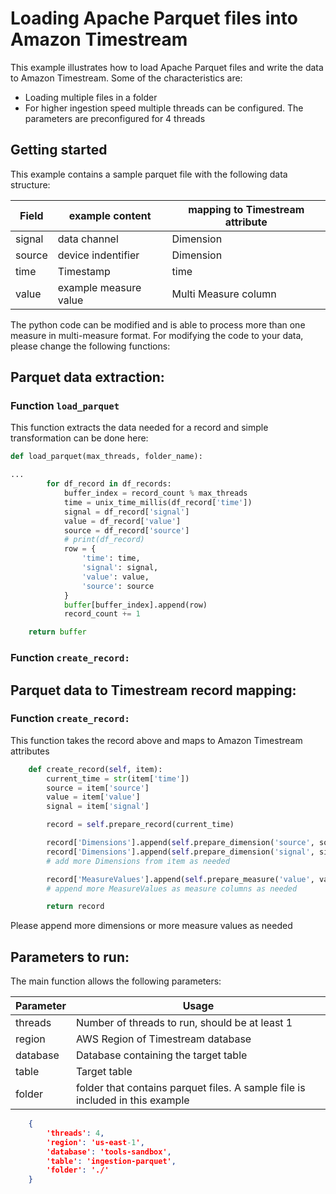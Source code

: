 # Loading Apache Parquet files into Amazon Timestream

This example illustrates how to load Apache Parquet files and write the data to Amazon Timestream. Some of the characteristics are:

* Loading multiple files in a folder
* For higher ingestion speed multiple threads can be configured. The parameters are preconfigured for 4 threads

## Getting started

This example contains a sample parquet file with the following data structure:

| Field   | example content | mapping to Timestream attribute |
|---------|-----------------|---------------------------------|
| signal  | data channel | Dimension |
| source  | device indentifier | Dimension |
| time    | Timestamp | time |
| value   | example measure value | Multi Measure column |

The python code can be modified and is able to process more than one measure in multi-measure format. 
For modifying the code to your data, please change the following functions:

## Parquet data extraction:

### Function `load_parquet`

This function extracts the data needed for a record and simple transformation can be done here:

```python
def load_parquet(max_threads, folder_name):

...
        for df_record in df_records:
            buffer_index = record_count % max_threads
            time = unix_time_millis(df_record['time'])
            signal = df_record['signal']
            value = df_record['value']
            source = df_record['source']
            # print(df_record)
            row = {
                'time': time,
                'signal': signal,
                'value': value,
                'source': source
            }
            buffer[buffer_index].append(row)
            record_count += 1

    return buffer
```

### Function `create_record:`

## Parquet data to Timestream record mapping:


### Function `create_record:`

This function takes the record above and maps to Amazon Timestream attributes

```python
    def create_record(self, item):
        current_time = str(item['time'])
        source = item['source']
        value = item['value']
        signal = item['signal']

        record = self.prepare_record(current_time)

        record['Dimensions'].append(self.prepare_dimension('source', source))
        record['Dimensions'].append(self.prepare_dimension('signal', signal))
        # add more Dimensions from item as needed

        record['MeasureValues'].append(self.prepare_measure('value', value))
        # append more MeasureValues as measure columns as needed

        return record
```
Please append more dimensions or more measure values as needed

## Parameters to run:

The main function allows the following parameters:

| Parameter | Usage|
|-----------|------|
| threads   | Number of threads to run, should be at least 1 |
| region    | AWS Region of Timestream database |
| database | Database containing the target table |
| table | Target table |
| folder | folder that contains parquet files. A sample file is included in this example |

```json
    {
        'threads': 4,
        'region': 'us-east-1',
        'database': 'tools-sandbox',
        'table': 'ingestion-parquet',
        'folder': './'
    }
```